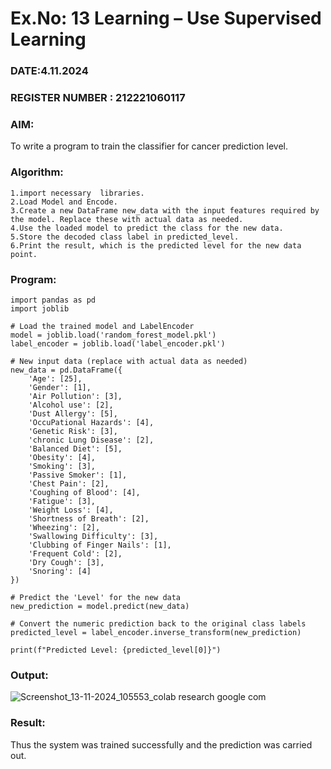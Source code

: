 # Ex.No: 13 Learning – Use Supervised Learning  
### DATE:4.11.2024                                                                            
### REGISTER NUMBER : 212221060117
### AIM:
To write a program to train the classifier for cancer prediction level.
###  Algorithm:
```
1.import necessary  libraries.
2.Load Model and Encode.
3.Create a new DataFrame new_data with the input features required by the model. Replace these with actual data as needed.
4.Use the loaded model to predict the class for the new data.
5.Store the decoded class label in predicted_level.
6.Print the result, which is the predicted level for the new data point.
```

### Program:
```
import pandas as pd
import joblib

# Load the trained model and LabelEncoder
model = joblib.load('random_forest_model.pkl')
label_encoder = joblib.load('label_encoder.pkl')

# New input data (replace with actual data as needed)
new_data = pd.DataFrame({
    'Age': [25],
    'Gender': [1],
    'Air Pollution': [3],
    'Alcohol use': [2],
    'Dust Allergy': [5],
    'OccuPational Hazards': [4],
    'Genetic Risk': [3],
    'chronic Lung Disease': [2],
    'Balanced Diet': [5],
    'Obesity': [4],
    'Smoking': [3],
    'Passive Smoker': [1],
    'Chest Pain': [2],
    'Coughing of Blood': [4],
    'Fatigue': [3],
    'Weight Loss': [4],
    'Shortness of Breath': [2],
    'Wheezing': [2],
    'Swallowing Difficulty': [3],
    'Clubbing of Finger Nails': [1],
    'Frequent Cold': [2],
    'Dry Cough': [3],
    'Snoring': [4]
})

# Predict the 'Level' for the new data
new_prediction = model.predict(new_data)

# Convert the numeric prediction back to the original class labels
predicted_level = label_encoder.inverse_transform(new_prediction)

print(f"Predicted Level: {predicted_level[0]}")
```



### Output:
![Screenshot_13-11-2024_105553_colab research google com](https://github.com/user-attachments/assets/bffddeca-9b6c-4d8d-9962-e40d835dc0ee)





### Result:
Thus the system was trained successfully and the prediction was carried out.
